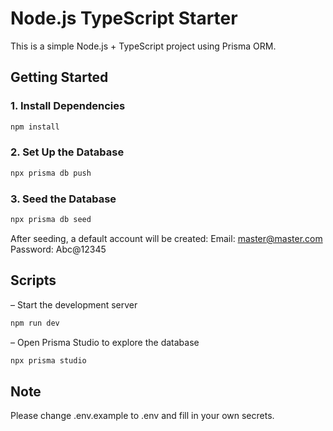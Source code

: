 # Node.js TypeScript Starter

This is a simple Node.js + TypeScript project using Prisma ORM.

## Getting Started

### 1. Install Dependencies

```bash
npm install
```

### 2. Set Up the Database

```bash
npx prisma db push
```

### 3. Seed the Database

```bash
npx prisma db seed
```

After seeding, a default account will be created:
Email: master@master.com
Password: Abc@12345

## Scripts
– Start the development server
```bash
npm run dev 
```

– Open Prisma Studio to explore the database
```bash
npx prisma studio
```
## Note
Please change .env.example to .env and fill in your own secrets.
